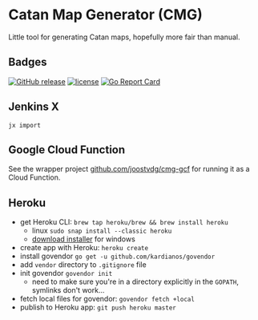 # Catan Map Generator (CMG)

Little tool for generating Catan maps, hopefully more fair than manual.

## Badges

[![GitHub release](https://img.shields.io/github/release/joostvdg/cmg.svg)]()
[![license](https://img.shields.io/github/license/joostvdg/cmg.svg)]()
[![Go Report Card](https://goreportcard.com/badge/joostvdg/cmg)](https://goreportcard.com/report/github.com/joostvdg/cmg)

## Jenkins X

```
jx import
```

## Google Cloud Function

See the wrapper project [github.com/joostvdg/cmg-gcf](https://github.com/joostvdg/cmg-gcf) for running it as a Cloud Function.

## Heroku

* get Heroku CLI: `brew tap heroku/brew && brew install heroku` 
    * linux `sudo snap install --classic heroku`
    * [download installer](https://cli-assets.heroku.com/heroku-x64.exe) for windows
* create app with Heroku: `heroku create`
* install govendor `go get -u github.com/kardianos/govendor`
* add `vendor` directory to `.gitignore` file
* init govendor `govendor init`
    * need to make sure you're in a directory explicitly in the `GOPATH`, symlinks don't work...
* fetch local files for govendor:  `govendor fetch +local`
* publish to Heroku app: `git push heroku master`